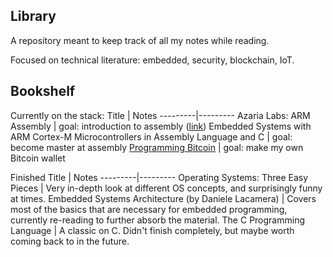 ## Library

A repository meant to keep track of all my notes while reading. 

Focused on technical literature: embedded, security, blockchain, IoT.

## Bookshelf

Currently on the stack:
Title |  Notes
---------|---------
 Azaria Labs: ARM Assembly | goal: introduction to assembly ([link](https://azeria-labs.com/writing-arm-assembly-part-1/)) 
 Embedded Systems with ARM Cortex-M Microcontrollers in Assembly Language and C | goal: become master at assembly
 [Programming Bitcoin](https://github.com/maksimdrachov/my-library/tree/master/programming-bitcoin) | goal: make my own Bitcoin wallet


Finished
Title |  Notes
---------|---------
 Operating Systems: Three Easy Pieces | Very in-depth look at different OS concepts, and surprisingly funny at times.
 Embedded Systems Architecture (by Daniele Lacamera) | Covers most of the basics that are necessary for embedded programming, currently re-reading to further absorb the material. 
 The C Programming Language | A classic on C. Didn't finish completely, but maybe worth coming back to in the future. 
 